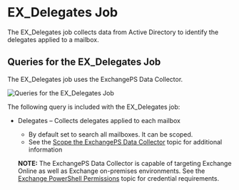 # EX_Delegates Job

The EX_Delegates job collects data from Active Directory to identify the delegates applied to a
mailbox.

## Queries for the EX_Delegates Job

The EX_Delegates job uses the ExchangePS Data Collector.

![Queries for the EX_Delegates Job](/img/product_docs/accessanalyzer/solutions/exchange/mailboxes/permissions/collection/delegatesquery.webp)

The following query is included with the EX_Delegates job:

- Delegates – Collects delegates applied to each mailbox

    - By default set to search all mailboxes. It can be scoped.
    - See the
      [Scope the ExchangePS Data Collector](/docs/accessanalyzer/12.0/solutions/exchange/casmetrics/ex_aspolicies.md#scope-the-exchangeps-data-collector)
      topic for additional information

    **NOTE:** The ExchangePS Data Collector is capable of targeting Exchange Online as well as
    Exchange on-premises environments. See the
    [Exchange PowerShell Permissions](/docs/accessanalyzer/12.0/requirements/solutions/exchange/powershell.md)
    topic for credential requirements.

